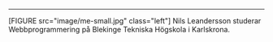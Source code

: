 ***

[FIGURE src="image/me-small.jpg" class="left"]
Nils Leandersson studerar Webbprogrammering på Blekinge Tekniska Högskola i Karlskrona.
